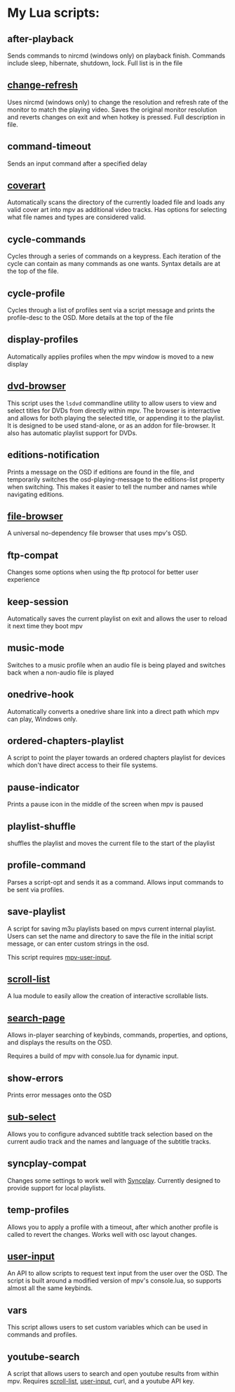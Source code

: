# My Lua scripts:

## after-playback
Sends commands to nircmd (windows only) on playback finish. Commands include sleep, hibernate, shutdown, lock. Full list is in the file

## [change-refresh](https://github.com/CogentRedTester/mpv-changerefresh)
Uses nircmd (windows only) to change the resolution and refresh rate of the monitor to match the playing video.
Saves the original monitor resolution and reverts changes on exit and when hotkey is pressed.
Full description in file.

## command-timeout
Sends an input command after a specified delay

## [coverart](https://github.com/CogentRedTester/mpv-coverart)
Automatically scans the directory of the currently loaded file and loads any valid cover art into mpv as additional video tracks.
Has options for selecting what file names and types are considered valid.

## cycle-commands
Cycles through a series of commands on a keypress. Each iteration of the cycle can contain as many commands as one wants. Syntax details are at the top of the file.

## cycle-profile
Cycles through a list of profiles sent via a script message and prints the profile-desc to the OSD. More details at the top of the file

## display-profiles
Automatically applies profiles when the mpv window is moved to a new display

## [dvd-browser](https://github.com/CogentRedTester/mpv-dvd-browser)
This script uses the `lsdvd` commandline utility to allow users to view and select titles for DVDs from directly within mpv. The browser is interractive and allows for both playing the selected title, or appending it to the playlist. It is designed to be used stand-alone, or as an addon for file-browser. It also has automatic playlist support for DVDs.

## editions-notification
Prints a message on the OSD if editions are found in the file, and temporarily switches the osd-playing-message to the editions-list property when switching. This makes it easier to tell the number and names while navigating editions.

## [file-browser](https://github.com/CogentRedTester/mpv-file-browser)
A universal no-dependency file browser that uses mpv's OSD.

## ftp-compat
Changes some options when using the ftp protocol for better user experience

## keep-session
Automatically saves the current playlist on exit and allows the user to reload it next time they boot mpv

## music-mode
Switches to a music profile when an audio file is being played and switches back when a non-audio file is played

## onedrive-hook
Automatically converts a onedrive share link into a direct path which mpv can play, Windows only.

## ordered-chapters-playlist
A script to point the player towards an ordered chapters playlist for devices which don't have direct access to their file systems.

## pause-indicator
Prints a pause icon in the middle of the screen when mpv is paused

## playlist-shuffle
shuffles the playlist and moves the current file to the start of the playlist

## profile-command
Parses a script-opt and sends it as a command. Allows input commands to be sent via profiles.

## save-playlist
A script for saving m3u playlists based on mpvs current internal playlist.
Users can set the name and directory to save the file in the initial script message,
or can enter custom strings in the osd.

This script requires [mpv-user-input](#user-input).

## [scroll-list](https://github.com/CogentRedTester/mpv-scroll-list)
A lua module to easily allow the creation of interactive scrollable lists.

## [search-page](https://github.com/CogentRedTester/mpv-search-page)
Allows in-player searching of keybinds, commands, properties, and options, and displays the results on the OSD.

Requires a build of mpv with console.lua for dynamic input.

## show-errors
Prints error messages onto the OSD

## [sub-select](https://github.com/CogentRedTester/mpv-sub-select)
Allows you to configure advanced subtitle track selection based on
the current audio track and the names and language of the subtitle tracks.

## syncplay-compat
Changes some settings to work well with [Syncplay](https://syncplay.pl/). Currently designed to provide support for local playlists.

## temp-profiles
Allows you to apply a profile with a timeout, after which another profile is called to revert the changes. Works well with osc layout changes.

## [user-input](https://github.com/CogentRedTester/mpv-user-input)
An API to allow scripts to request text input from the user over the OSD.
The script is built around a modified version of mpv's console.lua, so supports almost all the same keybinds.

## vars

This script allows users to set custom variables which can be used in commands and profiles.

## youtube-search

A script that allows users to search and open youtube results from within mpv.
Requires [scroll-list](#scroll-list), [user-input](#user-input), curl, and a youtube API key.
